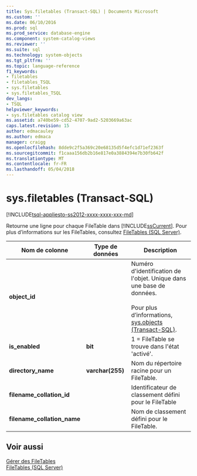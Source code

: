 ```yaml
---
title: Sys.filetables (Transact-SQL) | Documents Microsoft
ms.custom: ''
ms.date: 06/10/2016
ms.prod: sql
ms.prod_service: database-engine
ms.component: system-catalog-views
ms.reviewer: ''
ms.suite: sql
ms.technology: system-objects
ms.tgt_pltfrm: ''
ms.topic: language-reference
f1_keywords:
- filetables
- filetables_TSQL
- sys.filetables
- sys.filetables_TSQL
dev_langs:
- TSQL
helpviewer_keywords:
- sys.filetables catalog view
ms.assetid: a740be59-cd52-4707-9ad2-5203669a63ac
caps.latest.revision: 15
author: edmacauley
ms.author: edmaca
manager: craigg
ms.openlocfilehash: 8dde9c2f5a369c20e68135d5f4efc1d71ef2363f
ms.sourcegitcommit: f1caaa156db2b16e817e0a3884394e7b30fb642f
ms.translationtype: MT
ms.contentlocale: fr-FR
ms.lasthandoff: 05/04/2018
---
```

# <a name="sysfiletables-transact-sql"></a>sys.filetables (Transact-SQL)
[!INCLUDE[tsql-appliesto-ss2012-xxxx-xxxx-xxx-md](../../includes/tsql-appliesto-ss2012-xxxx-xxxx-xxx-md.md)]

  Retourne une ligne pour chaque FileTable dans [!INCLUDE[ssCurrent](../../includes/sscurrent-md.md)]. Pour plus d’informations sur les FileTables, consultez [FileTables &#40;SQL Server&#41;](../../relational-databases/blob/filetables-sql-server.md).    
  
|Nom de colonne|Type de données| Description|  
|-----------------|---------------|-----------------|  
|**object_id**||Numéro d'identification de l'objet. Unique dans une base de données.<br /><br /> Pour plus d’informations, [sys.objects &#40;Transact-SQL&#41;](../../relational-databases/system-catalog-views/sys-objects-transact-sql.md).|  
|**is_enabled**|**bit**|1 = FileTable se trouve dans l'état 'activé'.|  
|**directory_name**|**varchar(255)**|Nom du répertoire racine pour un FileTable.|  
|**filename_collation_id**||Identificateur de classement défini pour le FileTable|  
|**filename_collation_name**||Nom de classement défini pour le FileTable.|  
  
## <a name="see-also"></a>Voir aussi  
 [Gérer des FileTables](../../relational-databases/blob/manage-filetables.md)   
 [FileTables &#40;SQL Server&#41;](../../relational-databases/blob/filetables-sql-server.md)  
  
  

